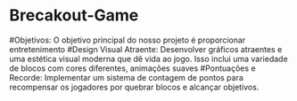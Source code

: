 # Brecakout-Game
#Objetivos:
O objetivo principal do nosso projeto é proporcionar entretenimento
#Design Visual Atraente:
Desenvolver gráficos atraentes e uma estética visual moderna que dê vida ao jogo. Isso inclui uma variedade de blocos com cores diferentes, animações suaves 
#Pontuações e Recorde: 
Implementar um sistema de contagem de pontos para recompensar os jogadores por quebrar blocos e alcançar objetivos.
 

